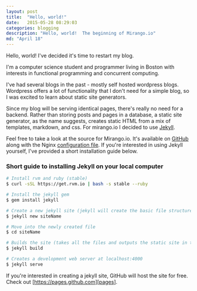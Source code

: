 ```yaml
---
layout: post
title:  "Hello, world!"
date:   2015-05-28 08:29:03
categories: blogging
description: "Hello, world!  The beginning of Mirango.io"
md: "April 18"
---
```


Hello, world!  I've decided it's time to restart my blog.

I'm a computer science student and programmer living in Boston with interests in functional programming and concurrent computing.

I've had several blogs in the past - mostly self hosted wordpress blogs.  Wordpress offers a lot of functionality that I don't need for a simple blog, so I was excited to learn about static site generators.

Since my blog will be serving identical pages, there's really no need for a backend.  Rather than storing posts and pages in a database, a static site generator, as the name suggests, creates static HTML from a mix of templates, markdown, and css.  For mirango.io I decided to use [Jekyll][jekyll].

Feel free to take a look at the source for Mirango.io.  It's available on [GitHub][mirango] along with the Nginx [configuration file][nginx].  If you're interested in using Jekyll yourself, I've provided a short installation guide below.


<h3>Short guide to installing Jekyll on your local computer</h3>

```bash
# Install rvm and ruby (stable)
$ curl -sSL https://get.rvm.io | bash -s stable --ruby

# Install the jekyll gem
$ gem install jekyll

# Create a new jekyll site (jekyll will create the basic file structure and configuration files)
$ jekyll new siteName

# Move into the newly created file
$ cd siteName

# Builds the site (takes all the files and outputs the static site in the _site folder)
$ jekyll build

# Creates a development web server at localhost:4000
$ jekyll serve
```

If you're interested in creating a jekyll site, GitHub will host the site for free.  Check out [https://pages.github.com][pages].

[mirango]: https://www.github.com/sdwalsh/mirango
[nginx]: https://www.github.com/sdwalsh/mirango_nginx
[pages]: https://pages.github.com
[jekyll]: http://jekyllrb.com
